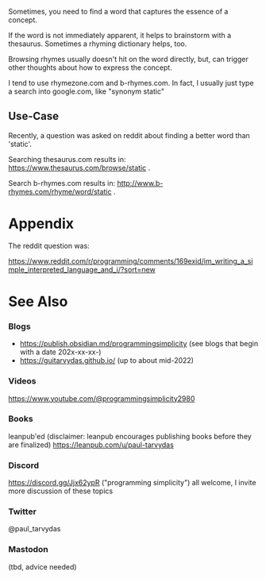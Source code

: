 
Sometimes, you need to find a word that captures the essence of a concept.

If the word is not immediately apparent, it helps to brainstorm with a thesaurus.  Sometimes a rhyming dictionary helps, too.

Browsing rhymes usually doesn't hit on the word directly, but, can trigger other thoughts about how to express the concept.

I tend to use rhymezone.com and b-rhymes.com.  In fact, I usually just type a search into google.com, like "synonym static"

## Use-Case

Recently, a question was asked on reddit about finding a better word than 'static'.

Searching thesaurus.com results in: https://www.thesaurus.com/browse/static .

Search b-rhymes.com results in: http://www.b-rhymes.com/rhyme/word/static .

# Appendix

The reddit question was:

https://www.reddit.com/r/programming/comments/169exid/im_writing_a_simple_interpreted_language_and_i/?sort=new


# See Also
### Blogs
- https://publish.obsidian.md/programmingsimplicity (see blogs that begin with a date 202x-xx-xx-)
- https://guitarvydas.github.io/ (up to about mid-2022)
### Videos
https://www.youtube.com/@programmingsimplicity2980
### Books
leanpub'ed (disclaimer: leanpub encourages publishing books before they are finalized)
https://leanpub.com/u/paul-tarvydas
### Discord
https://discord.gg/Jjx62ypR  ("programming simplicity") all welcome, I invite more discussion of these topics
### Twitter
@paul_tarvydas
### Mastodon
(tbd, advice needed)

